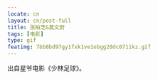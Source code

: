 ```yaml
---
locate: cn
layout: cn/post-full
title: 张柏芝&莫文蔚
tags: [电影]
type: gif
featimg: 7bb8bd97gy1fxk1ve1obgg20dc0711kz.gif
---
```


出自星爷电影《少林足球》。